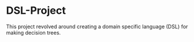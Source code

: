 # DSL-Project

This project revolved around creating a domain specific language (DSL) for making decision trees. 
